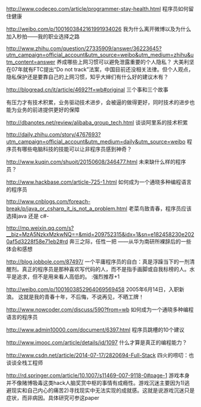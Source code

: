 http://www.codeceo.com/article/programmer-stay-health.html
程序员如何留住健康

http://weibo.com/p/1001603842161991934026
我为什么离开微博以及为什么加入秒拍——我的职业选择之路

http://www.zhihu.com/question/27335909/answer/36223645?utm_campaign=official_account&utm_source=weibo&utm_medium=zhihu&utm_content=answer
养成哪些上网习惯可以避免泄露重要的个人隐私？
大美利坚在07年就有FTC提出“Do not track”法案，中国目前还没相关法律。但个人观点，隐私保护还是要靠自己的上网习惯，知乎大婶们有什么好的建议木有？

http://blogread.cn/it/article/4692?f=wb#original
三个事和三个故事

有压力才有技术积累，业务驱动技术进步，会被逼的做得更好，同时技术的进步也能为业务的前进提供更好的保障

http://dbanotes.net/review/alibaba_group_tech.html
谈谈阿里系的技术积累

http://daily.zhihu.com/story/4767693?utm_campaign=official_account&utm_medium=daily&utm_source=weibo
程序员有哪些电脑科技的技能可以让非程序员感到神奇？

http://www.kuqin.com/shuoit/20150608/346477.html
未来缺什么样的程序员？

http://www.hackbase.com/article-725-1.html
如何成为一个通晓多种编程语言的程序员

http://www.cnblogs.com/foreach-break/p/java_or_csharp_it_is_not_a_problem.html
老菜鸟致青春，程序员应该选择java 还是 c#-

http://mp.weixin.qq.com/s?__biz=MzA5NzkxMzkwNQ==&mid=209752315&idx=1&sn=e182458230e2020af5d3228f58e71eb2#rd
奔三之际，任性一把 ——从华为南研所裸辞后的一些体会和感想

http://blog.jobbole.com/87497/
一个平庸程序员的自白：真是浮躁当下的一剂清醒剂。真正的程序员是那种喜欢写代码的人，而不是指手画脚或自我标榜的人。水平是追求，但不是用来看人高低的。 :强烈推荐+1

http://weibo.com/p/1001603852964069569458
2005年6月14日，入职新浪。
这就是我的青春十年，不后悔，不说再见，不晒工牌！

http://www.nowcoder.com/discuss/590?from=wb
如何成为一个通晓多种编程语言的程序员

http://www.admin10000.com/document/6397.html
程序员跳槽的10个建议

http://www.imooc.com/article/details/id/1097
什么才算是真正的编程能力？

http://www.csdn.net/article/2014-07-17/2820694-Full-Stack
四火的唠叨：也谈谈全栈工程师

http://rd.springer.com/article/10.1007/s11469-007-9118-0#page-1
游戏本身并不像赌博吸毒这类hack人脑奖赏中枢的事情有成瘾性。游戏沉迷主要因为1)逃避现实和自己内心的痛苦2)寻找现实中无法实现的成就感。这就是说游戏沉迷只是症状，而非病因。具体研究可参这paper